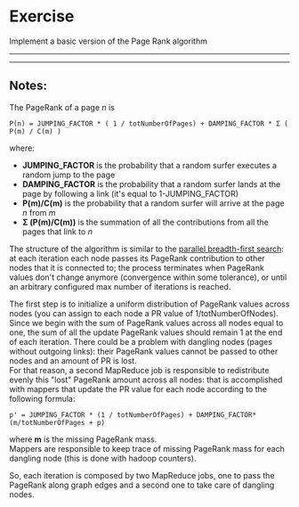 # Exercise #
Implement a basic version of the Page Rank algorithm
- - - - 
- - - - 

## Notes: ##
The PageRank of a page *n* is 

	P(n) = JUMPING_FACTOR * ( 1 / totNumberOfPages) + DAMPING_FACTOR * Σ ( P(m) / C(m) )
	
where:
* **JUMPING_FACTOR** is the probability that a random surfer executes a random jump to the page
* **DAMPING_FACTOR** is the probability that a random surfer lands at the page by following a link (it's equal to 1-JUMPING_FACTOR)
* **P(m)/C(m)** is the probability that a random surfer will arrive at the page *n* from *m* 
* **Σ (P(m)/C(m))** is the summation of all the contributions from all the pages that link to *n*

  
The structure of the algorithm is similar to the [parallel breadth-first search](../graph_bfs): at each iteration each node passes its PageRank contribution to other nodes that it is connected to; the process terminates when PageRank values don't change anymore (convergence within some tolerance), or until an arbitrary configured max number of iterations is reached.  

The first step is to initialize a uniform distribution of PageRank values across nodes (you can assign to each node a PR value of 1/totNumberOfNodes).  
Since we begin with the sum of PageRank values across all nodes equal to one, the sum of all the update PageRank values should remain 1 at the end of each iteration. There could be a problem with dangling nodes (pages without outgoing links): their PageRank values cannot be passed to other nodes and an amount of PR is lost.  
For that reason, a second MapReduce job is responsible to redistribute evenly this "lost" PageRank amount across all nodes: that is accomplished with mappers that update the PR value for each node according to the following formula:

	p' = JUMPING_FACTOR * (1 / totNumberOfPages) + DAMPING_FACTOR* (m/totNumberOfPages + p)
	
where **m** is the missing PageRank mass.  
Mappers are responsible to keep trace of missing PageRank mass for each dangling node (this is done with hadoop counters).  
  
So, each iteration is composed by two MapReduce jobs, one to pass the PageRank along graph edges and a second one to take care of dangling nodes. 